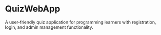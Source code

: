 # QuizWebApp
A user-friendly quiz application for programming learners with registration, login, and admin management functionality.
